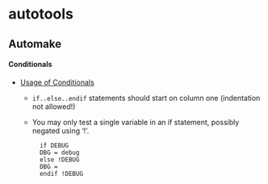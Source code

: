 autotools
=========

## Automake

#### Conditionals
* [Usage of Conditionals](http://www.gnu.org/software/automake/manual/html_node/Usage-of-Conditionals.html)

  * `if..else..endif` statements should start on column one (indentation not allowed!)

  * You may only test a single variable in an if statement, possibly negated using ‘!’.

     ```Automake
       if DEBUG
       DBG = debug
       else !DEBUG
       DBG =
       endif !DEBUG
     ```
